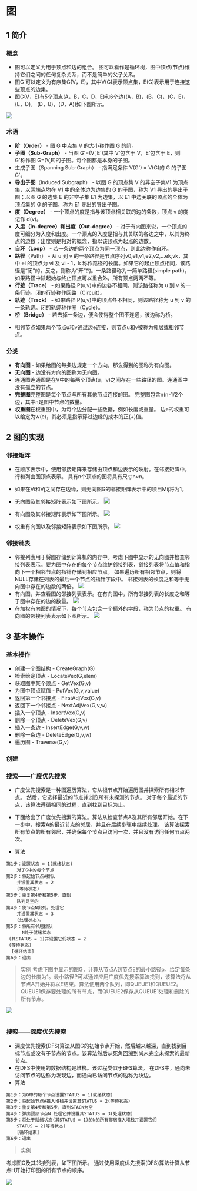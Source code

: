 # 图

## 1 简介

### 概念

* 图可以定义为用于顶点和边的组合。 图可以看作是循环树，图中顶点(节点)维持它们之间的任何复杂关系，而不是简单的父子关系。
* 图G 可以定义为有序集G(V，E)，其中V(G)表示顶点集，E(G)表示用于连接这些顶点的边集。
* 图G(V，E)有5个顶点(A，B，C，D，E)和6个边((A，B)，(B，C)，(C，E)，(E，D)， (D，B)，(D，A))如下图所示。

![](2021-03-13-00-07-04.png)


### 术语

- **阶（Order）** - 图 G 中点集 V 的大小称作图 G 的阶。
- **子图（Sub-Graph）** - 当图 G'=(V',E')其中 V‘包含于 V，E’包含于 E，则 G'称作图 G=(V,E)的子图。每个图都是本身的子图。
- 生成子图（Spanning Sub-Graph） - 指满足条件 V(G') = V(G)的 G 的子图 G'。
- **导出子图**（Induced Subgraph） - 以图 G 的顶点集 V 的非空子集V1 为顶点集，以两端点均在 V1 中的全体边为边集的 G 的子图，称为 V1 导出的导出子图；以图 G 的边集 E 的非空子集 E1 为边集，以 E1 中边关联的顶点的全体为顶点集的 G 的子图，称为 E1 导出的导出子图。
- **度（Degree）** - 一个顶点的度是指与该顶点相关联的边的条数，顶点 v 的度记作 d(v)。
- **入度（In-degree）**和**出度（Out-degree）** - 对于有向图来说，一个顶点的度可细分为入度和出度。一个顶点的入度是指与其关联的各边之中，以其为终点的边数；出度则是相对的概念，指以该顶点为起点的边数。
- **自环（Loop）** - 若一条边的两个顶点为同一顶点，则此边称作自环。
- **路径**（Path） - 从 u 到 v 的一条路径是节点序列v0,e1,v1,e2,v2,...ek,vk，其中 ei 的顶点为 vi 及 vi - 1，k 称作路径的长度。如果它的起止顶点相同，该路径是“闭”的，反之，则称为“开”的。一条路径称为一简单路径(simple path)，如果路径中除起始与终止顶点可以重合外，所有顶点两两不等。
- **行迹（Trace）** - 如果路径 P(u,v)中的边各不相同，则该路径称为 u 到 v 的一条行迹。闭的行迹称作回路（Circuit）。
- **轨迹（Track）** - 如果路径 P(u,v)中的顶点各不相同，则该路径称为 u 到 v 的一条轨迹。闭的轨迹称作圈（Cycle）。
- **桥（Bridge）** - 若去掉一条边，便会使得整个图不连通，该边称为桥。
* 相邻节点如果两个节点u和v通过边e连接，则节点u和v被称为邻居或相邻节点。

### 分类

- **有向图** - 如果给图的每条边规定一个方向，那么得到的图称为有向图。
- **无向图** - 边没有方向的图称为无向图。
- 连通图连通图是在V中的每两个顶点(u，v)之间存在一些路径的图。连通图中没有孤立的节点。
-  **完整图**完整图是每个节点与所有其他节点连接的图。 完整图包含n(n-1/2个边，其中n是图中节点的数量。
-  **权重图**在权重图中，为每个边分配一些数据，例如长度或重量。 边e的权重可以给定为w(e)，其必须是指示穿过边缘的成本的正(+)值。

## 2 图的实现

### 邻接矩阵
* 在顺序表示中，使用邻接矩阵来存储由顶点和边表示的映射。在邻接矩阵中，行和列由图顶点表示。 具有n个顶点的图将具有尺寸n×n。
* 如果在Vi和Vj之间存在边缘，则无向图G的邻接矩阵表示中的项目Mij将为1。

* 无向图及其邻接矩阵表示如下图所示。
![](2021-03-13-00-15-09.png)
* 有向图及其邻接矩阵表示如下图所示。
![](2021-03-13-00-15-45.png)
* 权重有向图以及邻接矩阵表示如下图所示。
![](2021-03-13-00-16-39.png)


### 邻接链表

* 邻接列表用于将图存储到计算机的内存中。考虑下图中显示的无向图并检查邻接列表表示。要为图中存在的每个节点维护邻接列表，邻接列表将节点值和指向下一个相邻节点的指针存储到相应节点。 如果遍历所有相邻节点，则将NULL存储在列表的最后一个节点的指针字段中。 邻接列表的长度之和等于无向图中存在的边数的两倍。
![](2021-03-13-00-18-58.png)
* 有向图，并查看图的邻接列表表示。在有向图中，所有邻接列表的长度之和等于图中存在的边的数量。
![](2021-03-13-00-23-57.png)
* 在加权有向图的情况下，每个节点包含一个额外的字段，称为节点的权重。 有向图的邻接列表表示如下图所示。
![](2021-03-13-00-25-14.png)


## 3 基本操作
### 基本操作


- 创建一个图结构 - CreateGraph(G)
- 检索给定顶点 - LocateVex(G,elem)
- 获取图中某个顶点 - GetVex(G,v)
- 为图中顶点赋值 - PutVex(G,v,value)
- 返回第一个邻接点 - FirstAdjVex(G,v)
- 返回下一个邻接点 - NextAdjVex(G,v,w)
- 插入一个顶点 - InsertVex(G,v)
- 删除一个顶点 - DeleteVex(G,v)
- 插入一条边 - InsertEdge(G,v,w)
- 删除一条边 - DeleteEdge(G,v,w)
- 遍历图 - Traverse(G,v)

### 创建

### 搜索——广度优先搜索

* 广度优先搜索是一种图遍历算法，它从根节点开始遍历图并探索所有相邻节点。 然后，它选择最近的节点并浏览所有未探测的节点。 对于每个最近的节点，该算法遵循相同的过程，直到找到目标为止。
* 下面给出了广度优先搜索的算法。算法从检查节点A及其所有邻居开始。在下一步中，搜索A的最近节点的邻居，并且在后续步骤中继续处理。 该算法探索所有节点的所有邻居，并确保每个节点只访问一次，并且没有访问任何节点两次。

* 算法
```
第1步：设置状态 = 1(就绪状态)
    对于G中的每个节点
第2步：将起始节点A排队
    并设置其状态 = 2
    (等待状态)
第3步：重复第4步和第5步，直到
    队列是空的
第4步：使节点N出列。处理它
    并设置其状态 = 3
    (处理状态)。
第5步：将所有邻居排队
      N处于就绪状态
 (其STATUS = 1)并设置它们状态 = 2
 (等待状态)
  [循环结束]
第6步：退出
```
> 实例
考虑下图中显示的图G，计算从节点A到节点E的最小路径p。给定每条边的长度为1。最小路径P可以通过应用广度优先搜索算法找到，该算法将从节点A开始并将以E结束。算法使用两个队列，即QUEUE1和QUEUE2。 QUEUE1保存要处理的所有节点，而QUEUE2保存从QUEUE1处理和删除的所有节点。

![](2021-03-13-00-29-43.png)

```
```



### 搜索——深度优先搜索

* 深度优先搜索(DFS)算法从图G的初始节点开始，然后越来越深，直到找到目标节点或没有子节点的节点。该算法然后从死角回溯到尚未完全未探索的最新节点。
* 在DFS中使用的数据结构是堆栈。该过程类似于BFS算法。 在DFS中，通向未访问节点的边称为发现边，而通向已访问节点的边称为块边。
* 算法

```
第1步：为G中的每个节点设置STATUS = 1(就绪状态)
第2步：将起始节点A推入堆栈并设置其STATUS = 2(等待状态)
第3步：重复第4步和第5步，直到STACK为空
第4步：弹出顶部节点N.处理它并设置其STATUS = 3(处理状态)
第5步：将处于就绪状态(其STATUS = 1)的N的所有邻居推入堆栈并设置它们
    STATUS = 2(等待状态)
    [循环结束]
第6步：退出
```
> 实例

考虑图G及其邻接列表，如下图所示。 通过使用深度优先搜索(DFS)算法计算从节点H开始打印图的所有节点的顺序。

![](2021-03-13-00-30-58.png)

```
```


